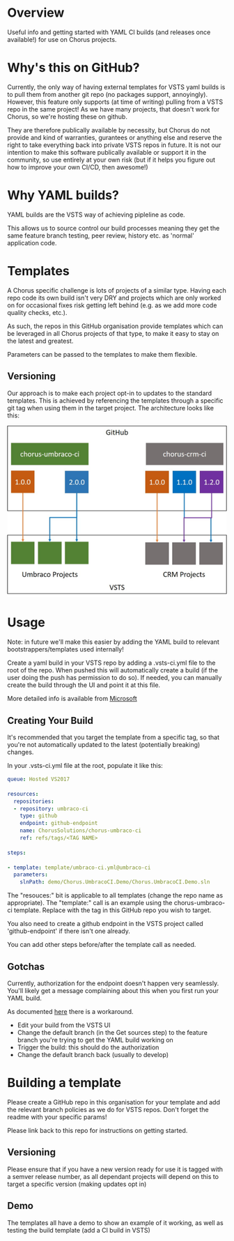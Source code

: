 # Overview
Useful info and getting started with YAML CI builds (and releases once available!) for use on Chorus projects.

# Why's this on GitHub?
Currently, the only way of having external templates for VSTS yaml builds is to pull them from another git repo (no packages support, annoyingly).
However, this feature only supports (at time of writing) pulling from a VSTS repo in the same project! As we have many projects, that doesn't work for Chorus, so we're hosting these on github.

They are therefore publically available by necessity, but Chorus do not provide and kind of warranties, gurantees or anything else and reserve the right to take everything back into private VSTS repos in future. It is not our intention to make this software publically available or support it in the community, so use entirely at your own risk (but if it helps you figure out how to improve your own CI/CD, then awesome!)

# Why YAML builds?
YAML builds are the VSTS way of achieving pipleline as code.

This allows us to source control our build processes meaning they get the same feature branch testing, peer review, history etc. as 'normal' application code.

# Templates
A Chorus specific challenge is lots of projects of a similar type. Having each repo code its own build isn't very DRY and projects which are only worked on for occasional fixes risk getting left behind (e.g. as we add more code quality checks, etc.).

As such, the repos in this GitHub organisation provide templates which can be leveraged in all Chorus projects of that type, to make it easy to stay on the latest and greatest.

Parameters can be passed to the templates to make them flexible.

## Versioning
Our approach is to make each project opt-in to updates to the standard templates. This is achieved by referencing the templates through a specific git tag when using them in the target project. The architecture looks like this:

![architecture](documentation/architecture.jpg)

# Usage
Note: in future we'll make this easier by adding the YAML build to relevant bootstrappers/templates used internally!

Create a yaml build in your VSTS repo by adding a .vsts-ci.yml file to the root of the repo. When pushed this will automatically create a build (if the user doing the push has permission to do so). If needed, you can manually create the build through the UI and point it at this file.

More detailed info is available from [Microsoft](https://github.com/Microsoft/vsts-agent/blob/master/docs/preview/yamlgettingstarted.md)

## Creating Your Build
It's recommended that you target the template from a specific tag, so that you're not automatically updated to the latest (potentially breaking) changes.

In your .vsts-ci.yml file at the root, populate it like this:

```yaml
queue: Hosted VS2017

resources:
  repositories:
  - repository: umbraco-ci
    type: github
    endpoint: github-endpoint
    name: ChorusSolutions/chorus-umbraco-ci
    ref: refs/tags/<TAG NAME>

steps:

- template: template/umbraco-ci.yml@umbraco-ci
  parameters:
    slnPath: demo/Chorus.UmbracoCI.Demo/Chorus.UmbracoCI.Demo.sln
```

The "resouces:" bit is applicable to all templates (change the repo name as appropriate). The "template:" call is an example using the chorus-umbraco-ci template.
Replace <TAG NAME> with the tag in this GitHub repo you wish to target.

You also need to create a github endpoint in the VSTS project called 'github-endpoint' if there isn't one already.

You can add other steps before/after the template call as needed.

## Gotchas
Currently, authorization for the endpoint doesn't happen very seamlessly. You'll likely get a message complaining about this when you first run your YAML build.

As documented [here](https://github.com/Microsoft/vsts-agent/blob/master/docs/preview/yamlgettingstarted-authz.md#resources) there is a workaround.
- Edit your build from the VSTS UI
- Change the default branch (in the Get sources step) to the feature branch you're trying to get the YAML build working on
- Trigger the build: this should do the authorization
- Change the default branch back (usually to develop)

# Building a template
Please create a GitHub repo in this organisation for your template and add the relevant branch policies as we do for VSTS repos.
Don't forget the readme with your specific params!

Please link back to this repo for instructions on getting started.

## Versioning
Please ensure that if you have a new version ready for use it is tagged with a semver release number, as all dependant projects will depend on this to target a specific version (making updates opt in)

## Demo
The templates all have a demo to show an example of it working, as well as testing the build template (add a CI build in VSTS)